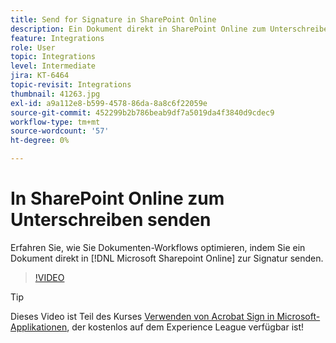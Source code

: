 ```yaml
---
title: Send for Signature in SharePoint Online
description: Ein Dokument direkt in SharePoint Online zum Unterschreiben senden
feature: Integrations
role: User
topic: Integrations
level: Intermediate
jira: KT-6464
topic-revisit: Integrations
thumbnail: 41263.jpg
exl-id: a9a112e8-b599-4578-86da-8a8c6f22059e
source-git-commit: 452299b2b786beab9df7a5019da4f3840d9cdec9
workflow-type: tm+mt
source-wordcount: '57'
ht-degree: 0%

---
```


# In SharePoint Online zum Unterschreiben senden

Erfahren Sie, wie Sie Dokumenten-Workflows optimieren, indem Sie ein Dokument direkt in [!DNL Microsoft Sharepoint Online] zur Signatur senden.

>[!VIDEO](https://video.tv.adobe.com/v/41263?quality=12&learn=on&hidetitle=true)

>[!TIP]
>
>Dieses Video ist Teil des Kurses [Verwenden von Acrobat Sign in Microsoft-Applikationen](https://experienceleague.adobe.com/?recommended=Sign-U-1-2020.2), der kostenlos auf dem Experience League verfügbar ist!
